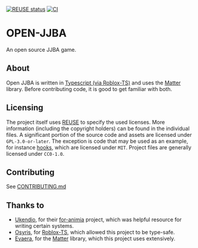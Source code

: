<!--
SPDX-FileCopyrightText: 2022 Christian Fletcher <mistrustfully@gmail.com>

SPDX-License-Identifier: CC0-1.0
-->

[![REUSE status](https://api.reuse.software/badge/github.com/Mistrustfully/openjjba)](https://api.reuse.software/info/github.com/Mistrustfully/openjjba)
[![CI](https://github.com/Mistrustfully/openjjba/actions/workflows/commit.yml/badge.svg)](https://github.com/Mistrustfully/openjjba/actions/workflows/commit.yml)

# OPEN-JJBA

An open source JJBA game.

## About

Open JJBA is written in [Typescript (via Roblox-TS)](https://roblox-ts.com) and uses the [Matter](https://eryn.io/matter/docs/intro/) library. Before contributing code, it is good to get familiar with both.

## Licensing

The project itself uses [REUSE](https://reuse.software/) to specify the used licenses. More information (including the copyright holders) can be found in the individual files.
A significant portion of the source code and assets are licensed under `GPL-3.0-or-later`. The exception is code that may be used as an example, for instance [hooks](src/shared/hooks), which are licensed under `MIT`. Project files are generally licensed under `CC0-1.0`.

## Contributing

See [CONTRIBUTING.md](CONTRIBUTING.md)

## Thanks to

-   [Ukendio](https://github.com/Ukendio/), for their [for-animia](https://github.com/Ukendio/for-animia/) project, which was helpful resource for writing certain systems.
-   [Osyris](https://github.com/osyrisrblx), for [Roblox-TS](https://roblox-ts.com), which allowed this project to be type-safe.
-   [Evaera](https://github.com/evaera), for the [Matter](https://github.com/evaera/matter) library, which this project uses extensively.
